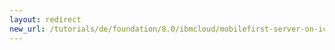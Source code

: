 ```yaml
---
layout: redirect
new_url: /tutorials/de/foundation/8.0/ibmcloud/mobilefirst-server-on-icp/mobilefirst-appcenter-on-icp/
---
```

